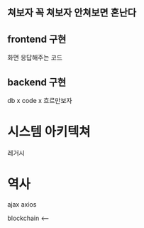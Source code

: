 ## 쳐보자 꼭 쳐보자 안쳐보면 혼난다

## frontend 구현

화면 응답해주는 코드

## backend 구현

db x
code x 흐르만보자

# 시스템 아키텍쳐 

레거시 

# 역사

ajax axios

blockchain <--
